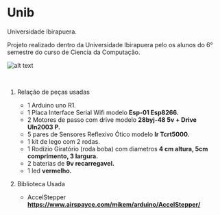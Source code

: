 # Unib
Universidade Ibirapuera.

Projeto realizado dentro da Universidade Ibirapuera pelo os alunos do 6° semestre do curso de Ciencia da Computação.
<br/>

![alt text](https://i.ibb.co/WphkYdK/carrinho-Arduino.jpg)

<br/>
	
1.	Relação de peças usadas
	- 1 Arduino uno R1.
	- 1 Placa Interface Serial Wifi modelo **Esp-01 Esp8266.**
	- 2 Motores de passo com drive modelo **28byj-48 5v + Drive Uln2003 P.**
	- 5 pares de Sensores Reflexivo Ótico modelo **Ir Tcrt5000.**
	- 1 kit de lego com 2 rodas.
	- 1 Rodízio Giratório (roda boba) com diametros **4 cm altura, 5cm comprimento, 3 largura.**
	- 2 baterias de **9v recarregavel.**
	- 1 led **vermelho.**
	
2. Biblioteca Usada
   - AccelStepper **https://www.airspayce.com/mikem/arduino/AccelStepper/**